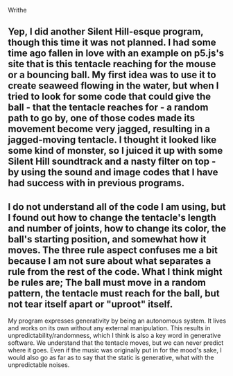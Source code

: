 Writhe

Yep, I did another Silent Hill-esque program, though this time it was not planned. I had some time ago fallen in love with an example on p5.js's site that is this tentacle reaching for the mouse or a bouncing ball. My first idea was to use it to create seaweed flowing in the water, but when I tried to look for some code that could give the ball - that the tentacle reaches for - a random path to go by, one of those codes made its movement become very jagged, resulting in a jagged-moving tentacle. I thought it looked like some kind of monster, so I juiced it up with some Silent Hill soundtrack and a nasty filter on top - by using the sound and image codes that I have had success with in previous programs.
-
I do not understand all of the code I am using, but I found out how to change the tentacle's length and number of joints, how to change its color, the ball's starting position, and somewhat how it moves. The three rule aspect confuses me a bit because I am not sure about what separates a rule from the rest of the code. What I think might be rules are; The ball must move in a random pattern, the tentacle must reach for the ball, but not tear itself apart or "uproot" itself.
-
My program expresses generativity by being an autonomous system. It lives and works on its own without any external manipulation. This results in unpredictability/randomness, which I think is also a key word in generative software. We understand that the tentacle moves, but we can never predict where it goes. Even if the music was originally put in for the mood's sake, I would also go as far as to say that the static is generative, what with the unpredictable noises.
